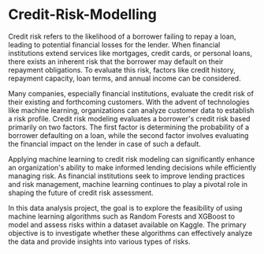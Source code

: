 # Credit-Risk-Modelling

Credit risk refers to the likelihood of a borrower failing to repay a loan, leading to potential financial losses for the lender. When financial institutions extend services like mortgages, credit cards, or personal loans, there exists an inherent risk that the borrower may default on their repayment obligations. To evaluate this risk, factors like credit history, repayment capacity, loan terms, and annual income can be considered.

Many companies, especially financial institutions, evaluate the credit risk of their existing and forthcoming customers. With the advent of technologies like machine learning, organizations can analyze customer data to establish a risk profile. Credit risk modeling evaluates a borrower's credit risk based primarily on two factors. The first factor is determining the probability of a borrower defaulting on a loan, while the second factor involves evaluating the financial impact on the lender in case of such a default.

Applying machine learning to credit risk modeling can significantly enhance an organization's ability to make informed lending decisions while efficiently managing risk. As financial institutions seek to improve lending practices and risk management, machine learning continues to play a pivotal role in shaping the future of credit risk assessment.

In this data analysis project, the goal is to explore the feasibility of using machine learning algorithms such as Random Forests and XGBoost to model and assess risks within a dataset available on Kaggle. The primary objective is to investigate whether these algorithms can effectively analyze the data and provide insights into various types of risks.
